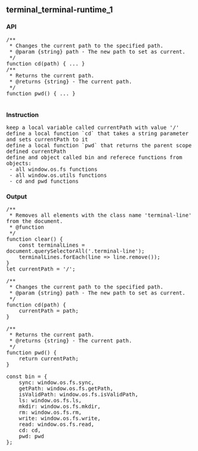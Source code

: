 ## terminal_terminal-runtime_1
### API

<pre style='text-wrap: wrap'>
/**
 * Changes the current path to the specified path.
 * @param {string} path - The new path to set as current.
 */
function cd(path) { ... }
/**
 * Returns the current path.
 * @returns {string} - The current path.
 */
function pwd() { ... }

</pre>
### Instruction

<pre style='text-wrap: wrap'>
keep a local variable called currentPath with value '/'
define a local function `cd` that takes a string parameter and sets currentPath to it
define a local function `pwd` that returns the parent scope defined currentPath
define and object called bin and referece functions from objects:
 - all window.os.fs functions
 - all window.os.utils functions
 - cd and pwd functions
</pre>
### Output

<pre style='text-wrap: wrap'>
/**
 * Removes all elements with the class name 'terminal-line' from the document.
 * @function
 */
function clear() {
    const terminalLines = document.querySelectorAll('.terminal-line');
    terminalLines.forEach(line => line.remove());
}
let currentPath = '/';

/**
 * Changes the current path to the specified path.
 * @param {string} path - The new path to set as current.
 */
function cd(path) {
    currentPath = path;
}

/**
 * Returns the current path.
 * @returns {string} - The current path.
 */
function pwd() {
    return currentPath;
}

const bin = {
    sync: window.os.fs.sync,
    getPath: window.os.fs.getPath,
    isValidPath: window.os.fs.isValidPath,
    ls: window.os.fs.ls,
    mkdir: window.os.fs.mkdir,
    rm: window.os.fs.rm,
    write: window.os.fs.write,
    read: window.os.fs.read,
    cd: cd,
    pwd: pwd
};

</pre>
